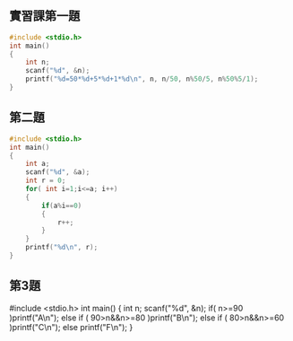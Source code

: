 ## 實習課第一題
```C
#include <stdio.h>
int main()
{
	int n;
	scanf("%d", &n);
	printf("%d=50*%d+5*%d+1*%d\n", n, n/50, n%50/5, n%50%5/1);
}

```
## 第二題
```C
#include <stdio.h>
int main()
{
	int a;
	scanf("%d", &a);
	int r = 0;
	for( int i=1;i<=a; i++)
	{
		if(a%i==0)
		{
			r++;
		}
	}
	printf("%d\n", r);
}
```
## 第3題
#include <stdio.h>
int main()
{
	int n;
	scanf("%d", &n);
	if( n>=90 )printf("A\n");
	else if ( 90>n&&n>=80 )printf("B\n");
	else if ( 80>n&&n>=60 )printf("C\n");
	else printf("F\n");
}
```
